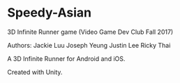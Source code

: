 # Speedy-Asian
3D Infinite Runner game (Video Game Dev Club Fall 2017)

Authors:
Jackie Luu
Joseph Yeung
Justin Lee
Ricky Thai

A 3D Infinite Runner for Android and iOS.

Created with Unity.
